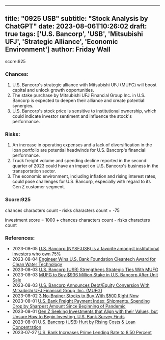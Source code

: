 
---
title: "0925 USB"
subtitle: "Stock Analysis by ChatGPT"
date: 2023-08-06T10:26:02
draft: true
tags: ['U.S. Bancorp', 'USB', 'Mitsubishi UFJ', 'Strategic Alliance', 'Economic Environment']
author: Friday Wall
---

score:925
### Chances:
1. U.S. Bancorp's strategic alliance with Mitsubishi UFJ (MUFG) will boost capital and unlock growth opportunities.
2. The stake purchase by Mitsubishi UFJ Financial Group Inc. in U.S. Bancorp is expected to deepen their alliance and create potential synergies.
3. U.S. Bancorp's stock price is sensitive to institutional ownership, which could indicate investor sentiment and influence the stock's performance.
### Risks:
1. An increase in operating expenses and a lack of diversification in the loan portfolio are potential headwinds for U.S. Bancorp's financial performance.
2. Truck freight volume and spending decline reported in the second quarter of 2023 could have an impact on U.S. Bancorp's business in the transportation sector.
3. The economic environment, including inflation and rising interest rates, could pose challenges for U.S. Bancorp, especially with regard to its Gen Z customer segment.
### Score:925
chances characters count - risks characters count = -75

investment score = 1000 + chances characters count - risks characters count
### References:
- 2023-08-05 [U.S. Bancorp (NYSE:USB) is a favorite amongst institutional investors who own 75%](https://finance.yahoo.com/news/u-bancorp-nyse-usb-favorite-120218575.html?.tsrc=rss)
- 2023-08-04 [Engineer Wins U.S. Bank Foundation Cleantech Award for Clean Water Technology](https://finance.yahoo.com/news/engineer-wins-u-bank-foundation-160800686.html?.tsrc=rss)
- 2023-08-03 [U.S. Bancorp (USB) Strengthens Strategic Ties With MUFG](https://finance.yahoo.com/news/u-bancorp-usb-strengthens-strategic-100800928.html?.tsrc=rss)
- 2023-08-03 [MUFG to Buy $936 Million Stake in U.S. Bancorp After Unit Sale](https://finance.yahoo.com/news/u-bancorp-sell-shares-mufg-234221550.html?.tsrc=rss)
- 2023-08-03 [U.S. Bancorp Announces Debt/Equity Conversion With Mitsubishi UFJ Financial Group, Inc. (MUFG)](https://finance.yahoo.com/news/u-bancorp-announces-debt-equity-230000426.html?.tsrc=rss)
- 2023-08-02 [3 No-Brainer Stocks to Buy With $500 Right Now](https://finance.yahoo.com/m/38b4c564-64f4-3f7a-acdd-5a14669512be/3-no-brainer-stocks-to-buy.html?.tsrc=rss)
- 2023-08-01 [U.S. Bank Freight Payment Index: Shipments, Spending Drop by Sharpest Amount Since Beginning of Pandemic](https://finance.yahoo.com/news/u-bank-freight-payment-index-130000837.html?.tsrc=rss)
- 2023-08-01 [Gen Z Seeking Investments that Align with their Values, but Unsure How to Begin Investing, U.S. Bank Survey Finds](https://finance.yahoo.com/news/gen-z-seeking-investments-align-120000969.html?.tsrc=rss)
- 2023-08-01 [U.S. Bancorp (USB) Hurt by Rising Costs & Loan Concentration](https://finance.yahoo.com/news/u-bancorp-usb-hurt-rising-172500470.html?.tsrc=rss)
- 2023-07-27 [U.S. Bank Increases Prime Lending Rate to 8.50 Percent](https://finance.yahoo.com/news/u-bank-increases-prime-lending-213000951.html?.tsrc=rss)


                